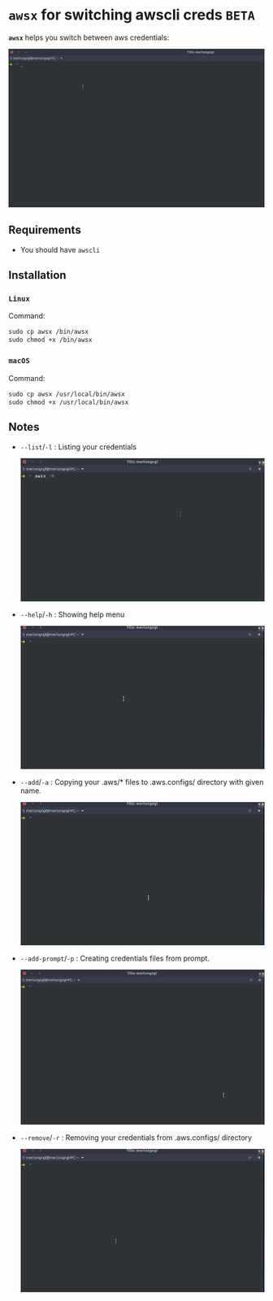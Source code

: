 # `awsx` for switching awscli creds  `BETA`


**`awsx`** helps you switch between aws credentials:

![awsx demo GIF](img/awsx.gif)

## Requirements

- You should have `awscli`

## Installation

### `Linux`

Command:

    sudo cp awsx /bin/awsx
    sudo chmod +x /bin/awsx

### `macOS`

Command:

    sudo cp awsx /usr/local/bin/awsx
    sudo chmod +x /usr/local/bin/awsx

## Notes

- `--list`/`-l` : Listing your credentials

    ![awsx demo GIF](img/awsx_print.gif)

- `--help`/`-h` : Showing help menu

    ![awsx demo GIF](img/awsx_help.gif)

- `--add`/`-a` : Copying your .aws/* files to .aws.configs/ directory with given name.

    ![awsx demo GIF](img/awsx_add.gif)

- `--add-prompt`/`-p` : Creating credentials files from prompt.

    ![awsx demo GIF](img/awsx_prompt.gif)

- `--remove`/`-r` : Removing your credentials from .aws.configs/ directory

    ![awsx demo GIF](img/awsx_remove.gif)


